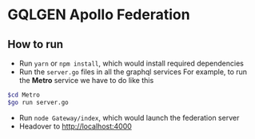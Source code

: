 # GQLGEN Apollo Federation

## How to run

- Run `yarn` or `npm install`, which would install required dependencies
- Run the `server.go` files in all the graphql services
For example, to run the __Metro__ service we have to do like this

```bash
$cd Metro
$go run server.go
```

- Run `node Gateway/index`, which would launch the federation server
- Headover to [http://localhost:4000](http://localhost:4000)
